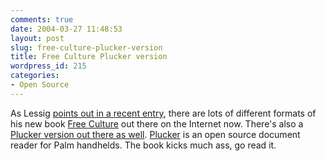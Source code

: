 ```yaml
---
comments: true
date: 2004-03-27 11:48:53
layout: post
slug: free-culture-plucker-version
title: Free Culture Plucker version
wordpress_id: 215
categories:
- Open Source
---
```


As Lessig [points out in a recent entry](http://www.lessig.org/blog/archives/001809.shtml), there are lots of different formats of his new book [Free Culture](http://www.free-culture.cc/freecontent/) out there on the Internet now. There's also a [Plucker version out there as well](http://dave.pluckerbooks.com:81/index.php?action=details&id=2098). [Plucker](http://www.plkr.org/) is an open source document reader for Palm handhelds. The book kicks much ass, go read it.
